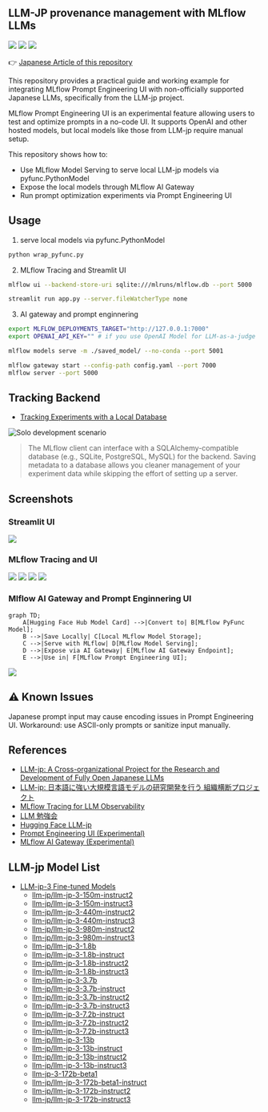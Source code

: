 ## LLM-JP provenance management with MLflow LLMs
<img src="https://img.shields.io/badge/-GitHub-181717.svg?logo=github&style=flat"> <img src="https://img.shields.io/badge/-Linux-6C6694.svg?logo=linux&style=flat"> <img src="https://img.shields.io/badge/-Python-F9DC3E.svg?logo=python&style=flat">

👉 [Japanese Article of this repository](https://zenn.dev/shosuke_13/articles/21d304b5f80e00)


This repository provides a practical guide and working example for integrating MLflow Prompt Engineering UI with non-officially supported Japanese LLMs, specifically from the LLM-jp project.

MLflow Prompt Engineering UI is an experimental feature allowing users to test and optimize prompts in a no-code UI. It supports OpenAI and other hosted models, but local models like those from LLM-jp require manual setup.

This repository shows how to:
- Use MLflow Model Serving to serve local LLM-jp models via pyfunc.PythonModel
- Expose the local models through MLflow AI Gateway
- Run prompt optimization experiments via Prompt Engineering UI

## Usage 

1. serve local models via pyfunc.PythonModel
```bash
python wrap_pyfunc.py
```

2. MLflow Tracing and Streamlit UI
```bash
mlflow ui --backend-store-uri sqlite:///mlruns/mlflow.db --port 5000

streamlit run app.py --server.fileWatcherType none
```

3. AI gateway and prompt enginnering
```bash
export MLFLOW_DEPLOYMENTS_TARGET="http://127.0.0.1:7000"
export OPENAI_API_KEY="" # if you use OpenAI Model for LLM-as-a-judge

mlflow models serve -m ./saved_model/ --no-conda --port 5001

mlflow gateway start --config-path config.yaml --port 7000
mlflow server --port 5000
```


## Tracking Backend

- [Tracking Experiments with a Local Database](https://mlflow.org/docs/latest/tracking/tutorials/local-database.html)

<img src="./md/tracking-setup-overview.png" alt="Solo development scenario">

> The MLflow client can interface with a SQLAlchemy-compatible database (e.g., SQLite, PostgreSQL, MySQL) for the backend. Saving metadata to a database allows you cleaner management of your experiment data while skipping the effort of setting up a server.

## Screenshots
### Streamlit UI
<img src="./md/streamlit_ui.png">

### MLflow Tracing and UI
<img src="./md/mlflow_experiment.png">
<img src="./md/mlflow_traces.png">
<img src="./md/mlflow_input_output.png">
<img src="./md/mlflow_attributes.png">


### Mlflow AI Gateway and Prompt Enginnering UI

```mermaid
graph TD;
    A[Hugging Face Hub Model Card] -->|Convert to| B[MLflow PyFunc Model];
    B -->|Save Locally| C[Local MLflow Model Storage];
    C -->|Serve with MLflow| D[MLflow Model Serving];
    D -->|Expose via AI Gateway| E[MLflow AI Gateway Endpoint];
    E -->|Use in| F[MLflow Prompt Engineering UI];
```

<img src="./md/prompt_engineering_ui.png">

## ⚠️ Known Issues
Japanese prompt input may cause encoding issues in Prompt Engineering UI. 
Workaround: use ASCII-only prompts or sanitize input manually.

## References
- [LLM-jp:
A Cross-organizational Project for the Research and
Development of Fully Open Japanese LLMs](https://arxiv.org/pdf/2407.03963)
- [LLM-jp: 日本語に強い大規模言語モデルの研究開発を行う
組織横断プロジェクト](https://www.jstage.jst.go.jp/article/jnlp/31/1/31_266/_pdf/-char/ja)
- [MLflow Tracing for LLM Observability
](https://mlflow.org/docs/latest/llms/tracing/index.html#automatic-tracing)
- [LLM 勉強会](https://llm-jp.nii.ac.jp/)
- [Hugging Face LLM-jp](https://huggingface.co/llm-jp)
- [Prompt Engineering UI (Experimental)
](https://mlflow.org/docs/latest/llms/prompt-engineering/index.html)
- [MLflow AI Gateway (Experimental)
](https://mlflow.org/docs/latest/llms/deployments/index.html?utm_source=chatgpt.com)

## LLM-jp Model List
-  [LLM-jp-3 Fine-tuned Models](https://huggingface.co/collections/llm-jp/llm-jp-3-fine-tuned-models-672c621db852a01eae939731)
    - [llm-jp/llm-jp-3-150m-instruct2](https://huggingface.co/llm-jp/llm-jp-3-150m-instruct2)
    - [llm-jp/llm-jp-3-150m-instruct3](https://huggingface.co/llm-jp/llm-jp-3-150m-instruct3)
    - [llm-jp/llm-jp-3-440m-instruct2](https://huggingface.co/llm-jp/llm-jp-3-440m-instruct2)
    - [llm-jp/llm-jp-3-440m-instruct3](https://huggingface.co/llm-jp/llm-jp-3-440m-instruct3)
    - [llm-jp/llm-jp-3-980m-instruct2](https://huggingface.co/llm-jp/llm-jp-3-980m-instruct2)
    - [llm-jp/llm-jp-3-980m-instruct3](https://huggingface.co/llm-jp/llm-jp-3-980m-instruct3)
    - [llm-jp/llm-jp-3-1.8b](https://huggingface.co/llm-jp/llm-jp-3-1.8b)
    - [llm-jp/llm-jp-3-1.8b-instruct](https://huggingface.co/llm-jp/llm-jp-3-1.8b-instruct)
    - [llm-jp/llm-jp-3-1.8b-instruct2](https://huggingface.co/llm-jp/llm-jp-3-1.8b-instruct2)
    - [llm-jp/llm-jp-3-1.8b-instruct3](https://huggingface.co/llm-jp/llm-jp-3-1.8b-instruct3)
    - [llm-jp/llm-jp-3-3.7b](https://huggingface.co/llm-jp/llm-jp-3-3.7b)
    - [llm-jp/llm-jp-3-3.7b-instruct](https://huggingface.co/llm-jp/llm-jp-3-3.7b-instruct)
    - [llm-jp/llm-jp-3-3.7b-instruct2](https://huggingface.co/llm-jp/llm-jp-3-3.7b-instruct2)
    - [llm-jp/llm-jp-3-3.7b-instruct3](https://huggingface.co/llm-jp/llm-jp-3-3.7b-instruct3)
    - [llm-jp/llm-jp-3-7.2b-instruct](https://huggingface.co/llm-jp/llm-jp-3-7.2b-instruct)
    - [llm-jp/llm-jp-3-7.2b-instruct2](https://huggingface.co/llm-jp/llm-jp-3-7.2b-instruct2)
    - [llm-jp/llm-jp-3-7.2b-instruct3](https://huggingface.co/llm-jp/llm-jp-3-7.2b-instruct3)
    - [llm-jp/llm-jp-3-13b](https://huggingface.co/llm-jp/llm-jp-3-13b)
    - [llm-jp/llm-jp-3-13b-instruct](https://huggingface.co/llm-jp/llm-jp-3-13b-instruct)
    - [llm-jp/llm-jp-3-13b-instruct2](https://huggingface.co/llm-jp/llm-jp-3-13b-instruct2)
    - [llm-jp/llm-jp-3-13b-instruct3](https://huggingface.co/llm-jp/llm-jp-3-13b-instruct3)
    - [llm-jp-3-172b-beta1](https://huggingface.co/llm-jp/llm-jp-3-172b-beta1)
    - [llm-jp/llm-jp-3-172b-beta1-instruct](https://huggingface.co/llm-jp/llm-jp-3-172b-beta1-instruct)
    - [llm-jp/llm-jp-3-172b-instruct2](https://huggingface.co/llm-jp/llm-jp-3-172b-instruct2)
    - [llm-jp/llm-jp-3-172b-instruct3](https://huggingface.co/llm-jp/llm-jp-3-172b-instruct3)
